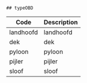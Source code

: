 	## typeOBD			
				
|	Code	|	Description	|
|	---	|	---	|
|	landhoofd	|	landhoofd	|
|	dek	|	dek	|
|	pyloon	|	pyloon	|
|	pijler	|	pijler	|
|	sloof	|	sloof	|
